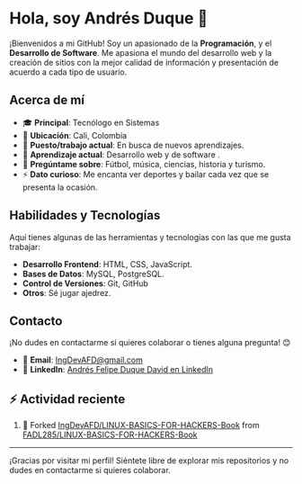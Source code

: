 # Hola, soy Andrés Duque 👋

¡Bienvenidos a mi GitHub! Soy un apasionado de la **Programación**, y el **Desarrollo de Software**. Me apasiona el mundo del desarrollo web y la creación de sitios con la mejor calidad de información y presentación de acuerdo a cada tipo de usuario.

## Acerca de mí

- 🎓 **Principal**: Tecnólogo en Sistemas
- 📍 **Ubicación**: Cali, Colombia
- 💼 **Puesto/trabajo actual**: En busca de nuevos aprendizajes.
- 🌱 **Aprendizaje actual**: Desarrollo web y de software .
- 💬 **Pregúntame sobre**: Fútbol, música, ciencias, historia y turismo.
- ⚡ **Dato curioso**: Me encanta ver deportes y bailar cada vez que se presenta la ocasión.

## Habilidades y Tecnologías

Aquí tienes algunas de las herramientas y tecnologías con las que me gusta trabajar:

- **Desarrollo Frontend**: HTML, CSS, JavaScript.  
- **Bases de Datos**: MySQL, PostgreSQL.
- **Control de Versiones**: Git, GitHub  
- **Otros**: Sé jugar ajedrez.

## Contacto

¡No dudes en contactarme si quieres colaborar o tienes alguna pregunta! 😊

- 📧 **Email**: [IngDevAFD@gmail.com](mailto:IngDevAFD@gmail.com)  
- 💼 **LinkedIn**: [Andrés Felipe Duque David en LinkedIn](https://www.linkedin.com/in/andresfelipeduquedavid202ab8288)


## :zap: Actividad reciente
<!--RECENT_ACTIVITY:start-->
1. 🔱 Forked [IngDevAFD/LINUX-BASICS-FOR-HACKERS-Book](https://github.com/IngDevAFD/LINUX-BASICS-FOR-HACKERS-Book) from [FADL285/LINUX-BASICS-FOR-HACKERS-Book](https://github.com/FADL285/LINUX-BASICS-FOR-HACKERS-Book)<br>
<!--RECENT_ACTIVITY:end-->
<!--RECENT_ACTIVITY:last-update-->

---

¡Gracias por visitar mi perfil! Siéntete libre de explorar mis repositorios y no dudes en contactarme si quieres colaborar.
